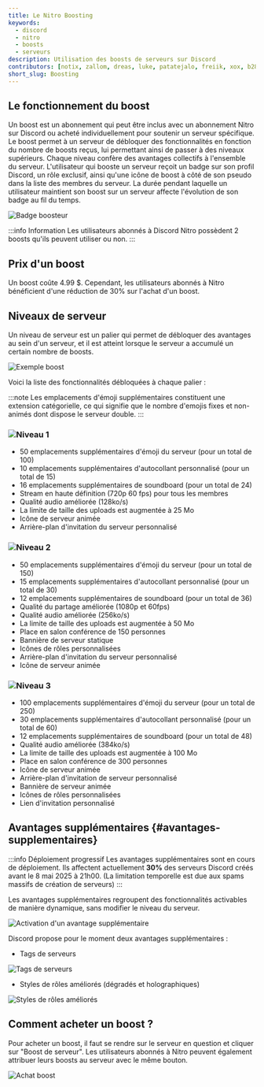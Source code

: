 ```yaml
---
title: Le Nitro Boosting
keywords:
  - discord
  - nitro
  - boosts
  - serveurs
description: Utilisation des boosts de serveurs sur Discord
contributors: [notix, zallom, dreas, luke, patatejalo, freiik, xox, b2856203, antoine]
short_slug: Boosting
---
```


## Le fonctionnement du boost
Un boost est un abonnement qui peut être inclus avec un abonnement Nitro sur Discord ou acheté individuellement pour soutenir un serveur spécifique. Le boost permet à un serveur de débloquer des fonctionnalités en fonction du nombre de boosts reçus, lui permettant ainsi de passer à des niveaux supérieurs. Chaque niveau confère des avantages collectifs à l'ensemble du serveur. L'utilisateur qui booste un serveur reçoit un badge sur son profil Discord, un rôle exclusif, ainsi qu'une icône de boost à côté de son pseudo dans la liste des membres du serveur. La durée pendant laquelle un utilisateur maintient son boost sur un serveur affecte l'évolution de son badge au fil du temps.

![Badge boosteur](https://i.dfr.gg/jZ6.png)

:::info Information
Les utilisateurs abonnés à Discord Nitro possèdent 2 boosts qu'ils peuvent utiliser ou non.
:::

## Prix d'un boost
Un boost coûte 4.99 $. Cependant, les utilisateurs abonnés à Nitro bénéficient d'une réduction de 30% sur l'achat d'un boost.

## Niveaux de serveur
Un niveau de serveur est un palier qui permet de débloquer des avantages au sein d'un serveur, et il est atteint lorsque le serveur a accumulé un certain nombre de boosts.

![Exemple boost](https://i.dfr.gg/pL8n.png)

Voici la liste des fonctionnalités débloquées à chaque palier :

:::note
Les emplacements d'émoji supplémentaires constituent une extension catégorielle, ce qui signifie que le nombre d'emojis fixes et non-animés dont dispose le serveur double.
:::

### ![Niveau 1](https://i.dfr.gg/1xdN.png)

* 50 emplacements supplémentaires d'émoji du serveur (pour un total de 100)
* 10 emplacements supplémentaires d'autocollant personnalisé (pour un total de 15)
* 16 emplacements supplémentaires de soundboard (pour un total de 24)
* Stream en haute définition (720p 60 fps) pour tous les membres
* Qualité audio améliorée (128ko/s)
* La limite de taille des uploads est augmentée à 25 Mo
* Icône de serveur animée
* Arrière-plan d'invitation du serveur personnalisé

### ![Niveau 2](https://i.dfr.gg/Ihfg.png)

* 50 emplacements supplémentaires d'émoji du serveur (pour un total de 150)
* 15 emplacements supplémentaires d'autocollant personnalisé (pour un total de 30)
* 12 emplacements supplémentaires de soundboard (pour un total de 36)
* Qualité du partage améliorée (1080p et 60fps)
* Qualité audio améliorée (256ko/s)
* La limite de taille des uploads est augmentée à 50 Mo
* Place en salon conférence de 150 personnes
* Bannière de serveur statique
* Icônes de rôles personnalisées
* Arrière-plan d'invitation du serveur personnalisé
* Icône de serveur animée

### ![Niveau 3](https://i.dfr.gg/c7ai.png)

* 100 emplacements supplémentaires d'émoji du serveur (pour un total de 250)
* 30 emplacements supplémentaires d'autocollant personnalisé (pour un total de 60)
* 12 emplacements supplémentaires de soundboard (pour un total de 48)
* Qualité audio améliorée (384ko/s)
* La limite de taille des uploads est augmentée à 100 Mo
* Place en salon conférence de 300 personnes
* Icône de serveur animée
* Arrière-plan d'invitation de serveur personnalisé
* Bannière de serveur animée
* Icônes de rôles personnalisées
* Lien d'invitation personnalisé

## Avantages supplémentaires {#avantages-supplementaires}

:::info Déploiement progressif
Les avantages supplémentaires sont en cours de déploiement. Ils affectent actuellement **30%** des serveurs Discord créés avant le 8 mai 2025 à 21h00. (La limitation temporelle est due aux spams massifs de création de serveurs)
:::

Les avantages supplémentaires regroupent des fonctionnalités activables de manière dynamique, sans modifier le niveau du serveur.

![Activation d'un avantage supplémentaire](https://i.dfr.gg/VooH.png)

Discord propose pour le moment deux avantages supplémentaires :
- Tags de serveurs

![Tags de serveurs](https://i.dfr.gg/81xc.png)

- Styles de rôles améliorés (dégradés et holographiques)

![Styles de rôles améliorés](https://i.dfr.gg/pDXe.png)

## Comment acheter un boost ?
Pour acheter un boost, il faut se rendre sur le serveur en question et cliquer sur "Boost de serveur". Les utilisateurs abonnés à Nitro peuvent également attribuer leurs boosts au serveur avec le même bouton.

![Achat boost](https://i.dfr.gg/Qel.gif)
